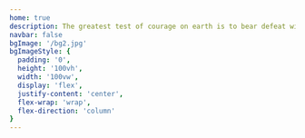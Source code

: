 ```yaml
---
home: true
description: The greatest test of courage on earth is to bear defeat without losing heart
navbar: false
bgImage: '/bg2.jpg'
bgImageStyle: {
  padding: '0',
  height: '100vh',
  width: '100vw',
  display: 'flex',
  justify-content: 'center',
  flex-wrap: 'wrap',
  flex-direction: 'column'
}
---
```

